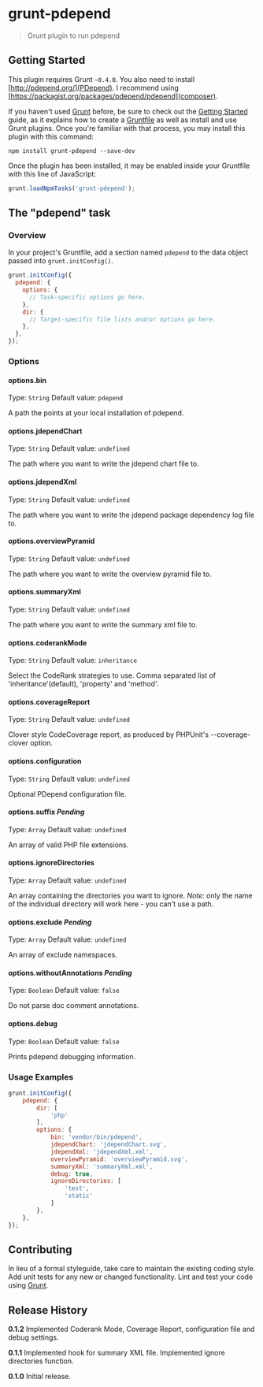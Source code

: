 # grunt-pdepend

> Grunt plugin to run pdepend

## Getting Started
This plugin requires Grunt `~0.4.0`.  You also need to install [http://pdepend.org/](PDepend).  I recommend using [https://packagist.org/packages/pdepend/pdepend](composer).

If you haven't used [Grunt](http://gruntjs.com/) before, be sure to check out the [Getting Started](http://gruntjs.com/getting-started) guide, as it explains how to create a [Gruntfile](http://gruntjs.com/sample-gruntfile) as well as install and use Grunt plugins. Once you're familiar with that process, you may install this plugin with this command:

```shell
npm install grunt-pdepend --save-dev
```

Once the plugin has been installed, it may be enabled inside your Gruntfile with this line of JavaScript:

```js
grunt.loadNpmTasks('grunt-pdepend');
```

## The "pdepend" task

### Overview
In your project's Gruntfile, add a section named `pdepend` to the data object passed into `grunt.initConfig()`.

```js
grunt.initConfig({
  pdepend: {
    options: {
      // Task-specific options go here.
    },
    dir: {
      // Target-specific file lists and/or options go here.
    },
  },
});
```

### Options

#### options.bin
Type: `String`
Default value: `pdepend`

A path the points at your local installation of pdepend.


#### options.jdependChart
Type: `String`
Default value: `undefined`

The path where you want to write the jdepend chart file to.


#### options.jdependXml
Type: `String`
Default value: `undefined`

The path where you want to write the jdepend package dependency log file to.


#### options.overviewPyramid
Type: `String`
Default value: `undefined`

The path where you want to write the overview pyramid file to.


#### options.summaryXml
Type: `String`
Default value: `undefined`

The path where you want to write the summary xml file to.


#### options.coderankMode
Type: `String`
Default value: `inheritance`

Select the CodeRank strategies to use. Comma separated list of 'inheritance'(default), 'property' and 'method'.


#### options.coverageReport
Type: `String`
Default value: `undefined`

Clover style CodeCoverage report, as produced by PHPUnit's --coverage-clover option.


#### options.configuration
Type: `String`
Default value: `undefined`

Optional PDepend configuration file.


#### options.suffix *Pending*
Type: `Array`
Default value: `undefined`

An array of valid PHP file extensions.


#### options.ignoreDirectories
Type: `Array`
Default value: `undefined`

An array containing the directories you want to ignore.  *Note:* only the name of the individual directory will work here - you can't use a path.


#### options.exclude *Pending*
Type: `Array`
Default value: `undefined`

An array of exclude namespaces.


#### options.withoutAnnotations *Pending*
Type: `Boolean`
Default value: `false`

Do not parse doc comment annotations.


#### options.debug
Type: `Boolean`
Default value: `false`

Prints pdepend debugging information.


### Usage Examples

```js
grunt.initConfig({
    pdepend: {
        dir: [
            'php'
        ],
        options: {
            bin: 'vendor/bin/pdepend',
            jdependChart: 'jdependChart.svg',
            jdependXml: 'jdependXml.xml',
            overviewPyramid: 'overviewPyramid.svg',
            summaryXml: 'summaryXml.xml',
            debug: true,
            ignoreDirectories: [
                'test',
                'static'
            ]
        },
    },
});
```

## Contributing
In lieu of a formal styleguide, take care to maintain the existing coding style. Add unit tests for any new or changed functionality. Lint and test your code using [Grunt](http://gruntjs.com/).

## Release History

**0.1.2** Implemented Coderank Mode, Coverage Report, configuration file and debug settings.

**0.1.1** Implemented hook for summary XML file.  Implemented ignore directories function.

**0.1.0** Initial release.
